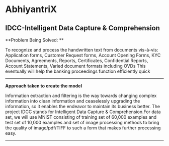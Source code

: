 # AbhiyantriX
IDCC-Intelligent Data Capture &amp; Comprehension 
-------------------------------------------------
**Problem Being Solved: **

To recognize and process the handwritten text from documents vis-à-vis:
Application forms, 
Customer Request forms, 
Account Opening Forms, 
KYC Documents, 
Agreements, 
Reports, 
Certificates, 
Confidential Reports, 
Account Statements, 
Varied document formats including OVDs
This eventually will help the banking proceedings function efficiently quick

--------------------------------------------------

**Approach taken to create the model**

Information extraction and filtering is the way towards changing complex information into clean information and ceaselessly upgrading the information, so it enables the endeavor to maintain its business better. The project IDCC stands for Intelligent Data Capture & Comprehension.For data set, we will use MNIST consisting of training set of 60,000 examples and test set of 10,000 examples and set of image processing methods to bring the quality of image/pdf/TIFF to such a form that makes further processing easy.

--------------------------------------------------
